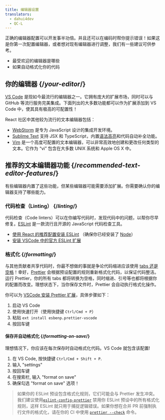 ```yaml
---
title: 编辑器设置
translators:
  - dahui4dev
  - QC-L
---
```


<Intro>

正确的编辑器配置可以开发事半功倍。并且还可以在编码时帮你提示错误！如果这是你第一次配置编辑器，或者想对现有编辑器进行调整，我们有一些建议可供参考。

</Intro>

<YouWillLearn>

* 最受欢迎的编辑器是哪些
* 如果自动格式化你的代码

</YouWillLearn>

## 你的编辑器 {/*your-editor*/}

[VS Code](https://code.visualstudio.com/) 是现如今最流行的编辑器之一。它拥有庞大的扩展市场，同时可以与 GitHub 等流行服务完美集成。下面列出的大多数功能都可以作为扩展添加到 VS Code 中，使其具有极高的可配置性！

React 社区中其他较为流行的文本编辑器包括：

* [WebStorm](https://www.jetbrains.com/webstorm/) 是专为 JavaScript 设计的集成开发环境。
* [Sublime Text](https://www.sublimetext.com/) 支持 JSX 和 TypeScript，内置[语法高亮](https://stackoverflow.com/a/70960574/458193)和代码自动补全功能。
* [Vim](https://www.vim.org/) 是一个高度可配置的文本编辑器，可以非常高效地创建和更改任何类型的文本。它作为 “vi” 包含在大多数 UNIX 系统和 Apple OS X 中。

## 推荐的文本编辑器功能 {/*recommended-text-editor-features*/}

有些编辑器内置了这些功能，但某些编辑器可能需要添加扩展。你需要确认你的编辑器支持了哪些能力。

### 代码检查（Linting） {/*linting*/}

代码检查（Code linters）可以在你编写代码时，发现代码中的问题，以帮你尽早修复。[ESLint](https://eslint.org/) 是一款流行且开源的 JavaScript 代码检查工具。

* [使用 React 的推荐配置安装 ESLint](https://www.npmjs.com/package/eslint-config-react-app) （确保你已经安装了 [Node](https://nodejs.org/en/download/current/)）
* [安装 VSCode 中的官方 ESLint 扩展](https://marketplace.visualstudio.com/items?itemName=dbaeumer.vscode-eslint)

### 格式化 {/*formatting*/}

与其他贡献者共享代码时，你最不想做的事就是争论代码缩进应该使用 [tabs 还是空格](https://www.google.com/search?q=tabs+vs+spaces)！幸好，[Prettier](https://prettier.io/) 会根据预设配置的规则重新格式化代码，以保证代码整洁。运行 Prettier，你的所有 tabs 都将转换为空格，同时缩进、引号等也都将根据你的配置而改变。理想状态下，当你保存文件时，Prettier 会自动执行格式化操作。

你可以为 [VSCode 安装 Prettier 扩展](https://marketplace.visualstudio.com/items?itemName=esbenp.prettier-vscode)，具体步骤如下：

1. 启动 VS Code
2. 使用快速打开（使用快捷键 `Ctrl/Cmd + P`）
3. 粘贴 `ext install esbenp.prettier-vscode`
4. 按回车键

#### 保存并自动格式化 {/*formatting-on-save*/}

理想情况下，你应该在每次保存时自动格式化代码。VS Code 就包含该配置!

1. 在 VS Code, 按快捷键 `Ctrl/Cmd + Shift + P`.
2. 输入 "settings"
3. 按回车键
4. 在搜索栏, 输入 "format on save"
5. 确保勾选 "format on save" 选项！

> 如果你的 ESLint 预设包含格式化规则，它们可能会与 Prettier 发生冲突。我们建议使用[`eslint-config-prettier`](https://github.com/prettier/eslint-config-prettier) 禁用你 ESLint 预设中的所有格式化规则，这样 ESLint 就只用于捕捉逻辑错误。如果你想在合并 PR 前强制执行文件的格式化，请在你的 CI 中使用 [`prettier --check`](https://prettier.io/docs/en/cli.html#--check) 命令。
